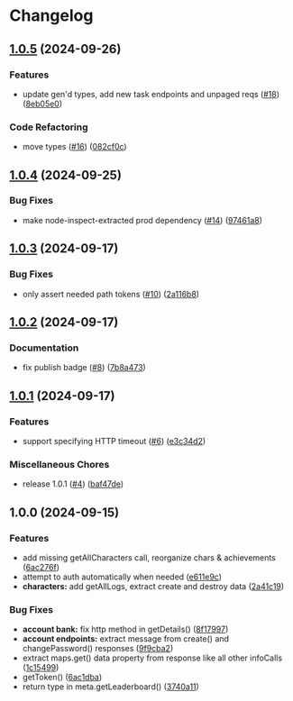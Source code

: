 # Changelog

## [1.0.5](https://github.com/treyturner/ts-artifacts-api-client/compare/v1.0.4...v1.0.5) (2024-09-26)


### Features

* update gen'd types, add new task endpoints and unpaged reqs ([#18](https://github.com/treyturner/ts-artifacts-api-client/issues/18)) ([8eb05e0](https://github.com/treyturner/ts-artifacts-api-client/commit/8eb05e0f61a1c63a30c2bbd7ec658a7fc3354fe7))


### Code Refactoring

* move types ([#16](https://github.com/treyturner/ts-artifacts-api-client/issues/16)) ([082cf0c](https://github.com/treyturner/ts-artifacts-api-client/commit/082cf0c876ac067f359aefa42f464e823fb2e881))

## [1.0.4](https://github.com/treyturner/ts-artifacts-api-client/compare/v1.0.3...v1.0.4) (2024-09-25)


### Bug Fixes

* make node-inspect-extracted prod dependency ([#14](https://github.com/treyturner/ts-artifacts-api-client/issues/14)) ([97461a8](https://github.com/treyturner/ts-artifacts-api-client/commit/97461a83d1b33b0cce2acbaecb898ed460f6d945))

## [1.0.3](https://github.com/treyturner/ts-artifacts-api-client/compare/v1.0.2...v1.0.3) (2024-09-17)


### Bug Fixes

* only assert needed path tokens ([#10](https://github.com/treyturner/ts-artifacts-api-client/issues/10)) ([2a116b8](https://github.com/treyturner/ts-artifacts-api-client/commit/2a116b800d42925bc733528dba5ef44ebd171d92))

## [1.0.2](https://github.com/treyturner/ts-artifacts-api-client/compare/v1.0.1...v1.0.2) (2024-09-17)


### Documentation

* fix publish badge ([#8](https://github.com/treyturner/ts-artifacts-api-client/issues/8)) ([7b8a473](https://github.com/treyturner/ts-artifacts-api-client/commit/7b8a4736425c927c69a2e0757a2f04e2345a6758))

## [1.0.1](https://github.com/treyturner/ts-artifacts-api-client/compare/v1.0.0...v1.0.1) (2024-09-17)


### Features

* support specifying HTTP timeout ([#6](https://github.com/treyturner/ts-artifacts-api-client/issues/6)) ([e3c34d2](https://github.com/treyturner/ts-artifacts-api-client/commit/e3c34d20ba0b4db0854f2330b2a0146fb568b305))


### Miscellaneous Chores

* release 1.0.1 ([#4](https://github.com/treyturner/ts-artifacts-api-client/issues/4)) ([baf47de](https://github.com/treyturner/ts-artifacts-api-client/commit/baf47dedc210a247a86d897474af5e51401c43b9))

## 1.0.0 (2024-09-15)


### Features

* add missing getAllCharacters call, reorganize chars & achievements ([6ac276f](https://github.com/treyturner/ts-artifacts-api-client/commit/6ac276f253489eaf31b473a0eefc27825aea60c3))
* attempt to auth automatically when needed ([e611e9c](https://github.com/treyturner/ts-artifacts-api-client/commit/e611e9c2b2d3d72c9ddfdde1503132eac433c7a4))
* **characters:** add getAllLogs, extract create and destroy data ([2a41c19](https://github.com/treyturner/ts-artifacts-api-client/commit/2a41c1940c359cad4e968101d189c75644ec090b))


### Bug Fixes

* **account bank:** fix http method in getDetails() ([8f17997](https://github.com/treyturner/ts-artifacts-api-client/commit/8f1799742c6667bc8cfc1be338ef09e73ab21e8f))
* **account endpoints:** extract message from create() and changePassword() responses ([9f9cba2](https://github.com/treyturner/ts-artifacts-api-client/commit/9f9cba289126eae97f23c9418a60fe7678cd5809))
* extract maps.get() data property from response like all other infoCalls ([1c15499](https://github.com/treyturner/ts-artifacts-api-client/commit/1c154996b694e599f26d8bb2f31b75d6b403b5f1))
* getToken() ([6ac1dba](https://github.com/treyturner/ts-artifacts-api-client/commit/6ac1dbaa15539043db6716d89eadc057be53d04e))
* return type in meta.getLeaderboard() ([3740a11](https://github.com/treyturner/ts-artifacts-api-client/commit/3740a117eac686ad2e73b26928b50a1f74c94d29))
